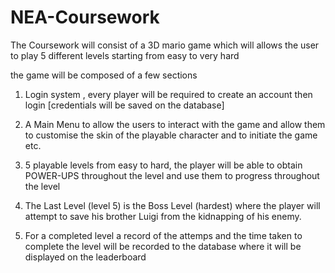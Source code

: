 # NEA-Coursework

The Coursework will consist of a 3D mario game which will allows the user to play 5 different levels starting from easy to very hard 

the game will be composed of a few sections 

1) Login system , every player will be required to create an account then login [credentials will be saved on the database]

2) A Main Menu to allow the users to interact with the game and allow them to customise the skin of the playable character and to initiate the game etc.

3) 5 playable levels from easy to hard, the player will be able to obtain POWER-UPS throughout the level and use them to progress throughout the level

4) The Last Level (level 5) is the Boss Level (hardest) where the player will attempt to save his brother Luigi from the kidnapping of his enemy.

5) For a completed level a record of the attemps and the time taken to complete the level will be recorded to the database where it will be displayed on the leaderboard
